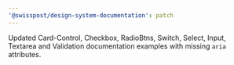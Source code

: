 ```yaml
---
'@swisspost/design-system-documentation': patch
---
```


Updated Card-Control, Checkbox, RadioBtns, Switch, Select, Input, Textarea and Validation documentation examples with missing `aria` attributes.
